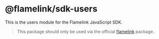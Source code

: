 # @flamelink/sdk-users

This is the users module for the Flamelink JavaScript SDK.

> This package should only be used via the official [flamelink](https://www.npmjs.com/package/flamelink) package.
